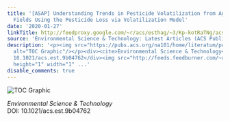 ```yaml
---
title: '[ASAP] Understanding Trends in Pesticide Volatilization from Agricultural
  Fields Using the Pesticide Loss via Volatilization Model'
date: '2020-01-27'
linkTitle: http://feedproxy.google.com/~r/acs/esthag/~3/Kp-kotRaTNg/acs.est.9b04762
source: 'Environmental Science & Technology: Latest Articles (ACS Publications)'
description: '<p><img src="https://pubs.acs.org/na101/home/literatum/publisher/achs/journals/content/esthag/0/esthag.ahead-of-print/acs.est.9b04762/20200127/images/medium/es9b04762_0002.gif"
  alt="TOC Graphic"/></p><div><cite>Environmental Science & Technology</cite></div><div>DOI:
  10.1021/acs.est.9b04762</div><img src="http://feeds.feedburner.com/~r/acs/esthag/~4/Kp-kotRaTNg"
  height="1" width="1" ...'
disable_comments: true
---
```

<p><img src="https://pubs.acs.org/na101/home/literatum/publisher/achs/journals/content/esthag/0/esthag.ahead-of-print/acs.est.9b04762/20200127/images/medium/es9b04762_0002.gif" alt="TOC Graphic"/></p><div><cite>Environmental Science & Technology</cite></div><div>DOI: 10.1021/acs.est.9b04762</div><img src="http://feeds.feedburner.com/~r/acs/esthag/~4/Kp-kotRaTNg" height="1" width="1" ...